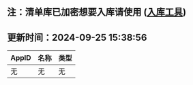 ## 注：清单库已加密想要入库请使用 ([入库工具](https://github.com/BlankTMing/ManifestAutoUpdate/releases))

## 更新时间：2024-09-25 15:38:56
| AppID | 名称 | 类型  |
| :-------------------- | :----------------------------- | :----------- |
| 无 | 无 | 无 |
